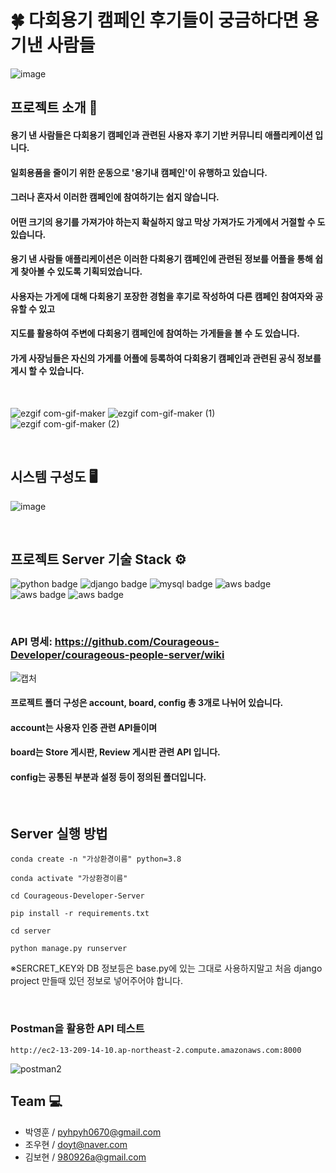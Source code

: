 # 🍀 다회용기 캠페인 후기들이 궁금하다면 용기낸 사람들
![image](https://user-images.githubusercontent.com/55770848/132479866-83b5d1e9-545e-43f4-8a4a-516c0b034aca.png)



## 프로젝트 소개 🔎

#### 용기 낸 사람들은 다회용기 캠페인과 관련된 사용자 후기 기반 커뮤니티 애플리케이션 입니다.
#### 일회용품을 줄이기 위한 운동으로 '용기내 캠페인'이 유행하고 있습니다.
#### 그러나 혼자서 이러한 캠페인에 참여하기는 쉽지 않습니다.
#### 어떤 크기의 용기를 가져가야 하는지 확실하지 않고 막상 가져가도 가게에서 거절할 수 도 있습니다.

#### 용기 낸 사람들 애플리케이션은 이러한 다회용기 캠페인에 관련된 정보를 어플을 통해 쉽게 찾아볼 수 있도록 기획되었습니다.
#### 사용자는 가게에 대해 다회용기 포장한 경험을 후기로 작성하여 다른 캠페인 참여자와 공유할 수 있고
#### 지도를 활용하여 주변에 다회용기 캠페인에 참여하는 가게들을 볼 수 도 있습니다.
#### 가게 사장님들은 자신의 가게를 어플에 등록하여 다회용기 캠페인과 관련된 공식 정보를 게시 할 수 있습니다.


<br/>

![ezgif com-gif-maker](https://user-images.githubusercontent.com/55652627/142833101-de7eecbe-ad39-47d1-ac29-33a4912cd621.gif)
![ezgif com-gif-maker (1)](https://user-images.githubusercontent.com/55652627/142834449-e7061d94-5c78-450e-b031-dce750156c2f.gif)
![ezgif com-gif-maker (2)](https://user-images.githubusercontent.com/55652627/142834982-e1ef6e00-f97b-4f11-ab93-1e92bf24cd95.gif)

<br/>

## 시스템 구성도 🖥️
![image](https://user-images.githubusercontent.com/55652627/142833647-1397b8c8-5929-4a18-b8af-75d38893a7ca.png)


<br/>

## 프로젝트 Server 기술 Stack ⚙️
![python badge](https://img.shields.io/badge/Python-v3.8-4479A1?style=flat-square&logo=Python&logoColor=white)
![django badge](https://img.shields.io/badge/Django-092E20?style=flat-square&logo=Django&logoColor=white)
![mysql badge](http://img.shields.io/badge/MySQL-v8.0.21-4479A1?style=flat-square&logo=MySQL&logoColor=white)
![aws badge](http://img.shields.io/badge/AWS-EC2-FF9900?style=flat-square&logo=AmazonAWS&logoColor=white)
![aws badge](http://img.shields.io/badge/AWS-RDS-blue?style=flat-square&logo=AmazonAWS&logoColor=white)
![aws badge](http://img.shields.io/badge/AWS-S3-red?style=flat-square&logo=AmazonAWS&logoColor=white)

<br/>

### API 명세: https://github.com/Courageous-Developer/courageous-people-server/wiki

![캡처](https://user-images.githubusercontent.com/55652627/140618412-08a29f20-ad4b-4bf7-bc49-2e1c031d3f3b.JPG)

#### 프로젝트 폴더 구성은 account, board, config 총 3개로 나뉘어 있습니다.
#### account는 사용자 인증 관련 API들이며
#### board는 Store 게시판, Review 게시판 관련 API 입니다.
#### config는 공통된 부분과 설정 등이 정의된 폴더입니다.

<br/>

## Server 실행 방법
```
conda create -n "가상환경이름" python=3.8
```
```
conda activate "가상환경이름"
```
```
cd Courageous-Developer-Server
```
```
pip install -r requirements.txt
```
```
cd server
```
```
python manage.py runserver
```
※SERCRET_KEY와 DB 정보등은 base.py에 있는 그대로 사용하지말고 처음 django project 만들때 있던 정보로 넣어주어야 합니다.

<br/>

### Postman을 활용한 API 테스트
```
http://ec2-13-209-14-10.ap-northeast-2.compute.amazonaws.com:8000
```
![postman2](https://user-images.githubusercontent.com/55652627/140618647-e5b94b73-d116-4c88-bd0e-f9dbaf64224e.JPG)

## Team 💻

* 박영훈 / pyhpyh0670@gmail.com
* 조우현 / doyt@naver.com
* 김보현 / 980926a@gmail.com
